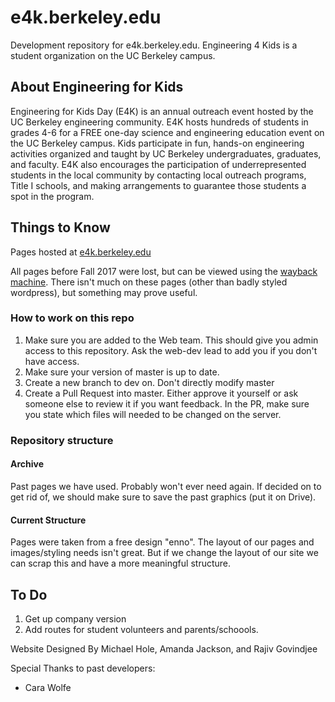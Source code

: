 # e4k.berkeley.edu 
Development repository for e4k.berkeley.edu. Engineering 4 Kids is a student organization on the UC Berkeley campus.

## About Engineering for Kids
Engineering for Kids Day (E4K) is an annual outreach event hosted by the UC Berkeley engineering 
community. E4K hosts hundreds of students in grades 4-6 for a FREE one-day science and engineering 
education event on the UC Berkeley campus. Kids participate in fun, hands-on engineering activities 
organized and taught by UC Berkeley undergraduates, graduates, and faculty. E4K also encourages the 
participation of underrepresented students in the local community by contacting local outreach programs, 
Title I schools, and making arrangements to guarantee those students a spot in the program.

## Things to Know
Pages hosted at 
[e4k.berkeley.edu](https://e4k.berkeley.edu)

All pages before Fall 2017 were lost, but can be viewed using the 
[wayback machine](https://web.archive.org/web/20130415000000*/e4k.berkeley.edu). 
There isn't much on these pages (other than badly styled wordpress), but something may prove useful.

### How to work on this repo
1. Make sure you are added to the Web team. This should give you admin access to this repository. Ask the 
web-dev lead to add you if you don't have access.  
2. Make sure your version of master is up to date.
3. Create a new branch to dev on. Don't directly modify master
4. Create a Pull Request into master. Either approve it yourself or ask someone else to review it if you
want feedback. In the PR, make sure you state which files will needed to be changed on the server. 

###  Repository structure
#### Archive
Past pages we have used. Probably won't ever need again. If decided on to get rid of, we should make sure
to save the past graphics (put it on Drive).
####  Current Structure
Pages were taken from a free design "enno". The layout of our pages and images/styling needs isn't great. 
But if we change the layout of our site we can scrap this and have a more meaningful structure. 


## To Do
1. Get up company version
2. Add routes for student volunteers and parents/schoools.


Website Designed By Michael Hole, Amanda Jackson, and Rajiv Govindjee

Special Thanks to past developers:
- Cara Wolfe
